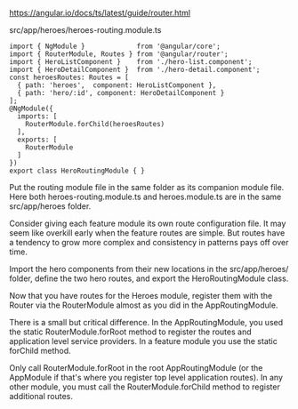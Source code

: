 https://angular.io/docs/ts/latest/guide/router.html

src/app/heroes/heroes-routing.module.ts

    import { NgModule }             from '@angular/core';
    import { RouterModule, Routes } from '@angular/router';
    import { HeroListComponent }    from './hero-list.component';
    import { HeroDetailComponent }  from './hero-detail.component';
    const heroesRoutes: Routes = [
      { path: 'heroes',  component: HeroListComponent },
      { path: 'hero/:id', component: HeroDetailComponent }
    ];
    @NgModule({
      imports: [
        RouterModule.forChild(heroesRoutes)
      ],
      exports: [
        RouterModule
      ]
    })
    export class HeroRoutingModule { }

Put the routing module file in the same folder as its companion module file. Here both heroes-routing.module.ts and heroes.module.ts are in the same src/app/heroes folder.

Consider giving each feature module its own route configuration file. It may seem like overkill early when the feature routes are simple. But routes have a tendency to grow more complex and consistency in patterns pays off over time.

Import the hero components from their new locations in the src/app/heroes/ folder, define the two hero routes, and export the HeroRoutingModule class.

Now that you have routes for the Heroes module, register them with the Router via the RouterModule almost as you did in the AppRoutingModule.

There is a small but critical difference. In the AppRoutingModule, you used the static RouterModule.forRoot method to register the routes and application level service providers. In a feature module you use the static forChild method.

Only call RouterModule.forRoot in the root AppRoutingModule (or the AppModule if that's where you register top level application routes). In any other module, you must call the RouterModule.forChild method to register additional routes.
